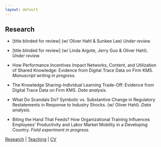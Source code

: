 ```yaml
---
layout: default
---
```


## Research

* [title blinded for review] (w/ Oliver Hahl & Sunkee Lee) _Under review._

* [title blinded for review] (w/ Linda Argote, Jerry Guo & Oliver Hahl). _Under review._

* How Performance Incentives Impact Networks, Content, and Utilization of Shared Knowledge: Evidence from Digital Trace Data on Firm KMS. _Manuscript writing in progress._

* The Knowledge Sharing-Individual Learning Trade-Off: Evidence from Digital Trace Data on Firm KMS. _Data analysis._

* What Do Scandals Do? Symbolic vs. Substantive Change in Regulatory Restatements in Response to Industry Shocks. (w/ Oliver Hahl). _Data analysis._

* Biting the Hand That Feeds? How Organizational Training Influences Employees’ Productivity and Labor Market Mobility in a Developing Country. _Field experiment in progress._

[Research](./research.html) | [Teaching](./teaching.html) | [CV](./CV.html)  

